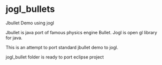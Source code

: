 # jogl_bullets
Jbullet Demo using jogl

Jbullet is java port of famous physics engine Bullet.
Jogl is open gl library for java.

This is an attempt to port standard jbullet demo to jogl. 

jogl_bullet folder is ready to port eclipse project

